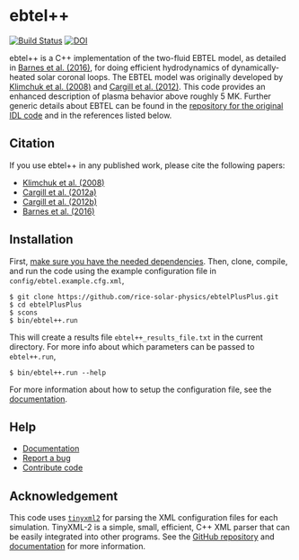 # ebtel++

[![Build Status](https://github.com/rice-solar-physics/ebtelplusplus/actions/workflows/tests.yml/badge.svg)](https://github.com/rice-solar-physics/ebtelPlusPlus/actions/workflows/tests.yml)
[![DOI](https://zenodo.org/badge/DOI/10.5281/zenodo.12675386.svg)](https://doi.org/10.5281/zenodo.12675386)

ebtel++ is a C++ implementation of the two-fluid EBTEL model, as detailed in [Barnes et al. (2016)](http://adsabs.harvard.edu/abs/2016ApJ...829...31B), for doing efficient hydrodynamics of dynamically-heated solar coronal loops. The EBTEL model was originally developed by [Klimchuk et al. (2008)](http://adsabs.harvard.edu/abs/2008ApJ...682.1351K) and [Cargill et al. (2012)](http://adsabs.harvard.edu/abs/2012ApJ...752..161C). This code provides an enhanced description of plasma behavior above roughly 5 MK. Further generic details about EBTEL can be found in the [repository for the original IDL code](https://github.com/rice-solar-physics/EBTEL) and in the references listed below.

## Citation

If you use ebtel++ in any published work, please cite the following papers:

* [Klimchuk et al. (2008)](http://adsabs.harvard.edu/abs/2008ApJ...682.1351K)
* [Cargill et al. (2012a)](http://adsabs.harvard.edu/abs/2012ApJ...752..161C)
* [Cargill et al. (2012b)](http://adsabs.harvard.edu/abs/2012ApJ...758....5C)
* [Barnes et al. (2016)](http://adsabs.harvard.edu/abs/2016ApJ...829...31B)

## Installation

First, [make sure you have the needed dependencies](http://rice-solar-physics.github.io/ebtelPlusPlus/#dependencies).
Then, clone, compile, and run the code using the example configuration file in `config/ebtel.example.cfg.xml`,

```Shell
$ git clone https://github.com/rice-solar-physics/ebtelPlusPlus.git
$ cd ebtelPlusPlus
$ scons
$ bin/ebtel++.run
```

This will create a results file `ebtel++_results_file.txt` in the current directory. For more info about which parameters can be passed to `ebtel++.run`,

```Shell
$ bin/ebtel++.run --help
```

For more information about how to setup the configuration file, see the [documentation](http://rice-solar-physics.github.io/ebtelPlusPlus/).

## Help

* [Documentation](http://rice-solar-physics.github.io/ebtelPlusPlus/)
* [Report a bug](https://github.com/rice-solar-physics/ebtelPlusPlus/issues)
* [Contribute code](https://github.com/rice-solar-physics/ebtelPlusPlus/pulls)

## Acknowledgement

This code uses [`tinyxml2`](https://github.com/leethomason/tinyxml2) for parsing the XML configuration files for each simulation.
TinyXML-2 is a simple, small, efficient, C++ XML parser that can be easily integrated into other programs.
See the [GitHub repository](https://github.com/leethomason/tinyxml2) and [documentation](http://leethomason.github.io/tinyxml2/) for more information.

